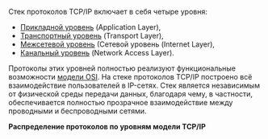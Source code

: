 Стек протоколов TCP/IP включает в себя четыре уровня:

- [Прикладной уровень](https://ru.wikipedia.org/wiki/%D0%9F%D1%80%D0%B8%D0%BA%D0%BB%D0%B0%D0%B4%D0%BD%D0%BE%D0%B9_%D1%83%D1%80%D0%BE%D0%B2%D0%B5%D0%BD%D1%8C "Прикладной уровень") (Application Layer),
- [Транспортный уровень](https://ru.wikipedia.org/wiki/%D0%A2%D1%80%D0%B0%D0%BD%D1%81%D0%BF%D0%BE%D1%80%D1%82%D0%BD%D1%8B%D0%B9_%D1%83%D1%80%D0%BE%D0%B2%D0%B5%D0%BD%D1%8C "Транспортный уровень") (Transport Layer),
- [Межсетевой уровень](https://ru.wikipedia.org/wiki/%D0%A1%D0%B5%D1%82%D0%B5%D0%B2%D0%BE%D0%B9_%D1%83%D1%80%D0%BE%D0%B2%D0%B5%D0%BD%D1%8C "Сетевой уровень") (Сетевой уровень (Internet Layer),
- [Канальный уровень](https://ru.wikipedia.org/wiki/%D0%9A%D0%B0%D0%BD%D0%B0%D0%BB%D1%8C%D0%BD%D1%8B%D0%B9_%D1%83%D1%80%D0%BE%D0%B2%D0%B5%D0%BD%D1%8C "Канальный уровень") (Network Access Layer).

Протоколы этих уровней полностью реализуют функциональные возможности [модели OSI](https://ru.wikipedia.org/wiki/%D0%9C%D0%BE%D0%B4%D0%B5%D0%BB%D1%8C_OSI "Модель OSI"). На стеке протоколов TCP/IP построено всё взаимодействие пользователей в IP-сетях. Стек является независимым от физической среды передачи данных, благодаря чему, в частности, обеспечивается полностью прозрачное взаимодействие между проводными и беспроводными сетями.

**Распределение протоколов по уровням модели TCP/IP**